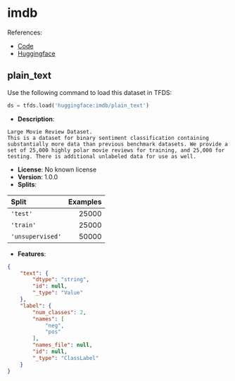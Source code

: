 # imdb

References:

*   [Code](https://github.com/huggingface/datasets/blob/master/datasets/imdb)
*   [Huggingface](https://huggingface.co/datasets/imdb)


## plain_text


Use the following command to load this dataset in TFDS:

```python
ds = tfds.load('huggingface:imdb/plain_text')
```

*   **Description**:

```
Large Movie Review Dataset.
This is a dataset for binary sentiment classification containing substantially more data than previous benchmark datasets. We provide a set of 25,000 highly polar movie reviews for training, and 25,000 for testing. There is additional unlabeled data for use as well.
```

*   **License**: No known license
*   **Version**: 1.0.0
*   **Splits**:

Split  | Examples
:----- | -------:
`'test'` | 25000
`'train'` | 25000
`'unsupervised'` | 50000

*   **Features**:

```json
{
    "text": {
        "dtype": "string",
        "id": null,
        "_type": "Value"
    },
    "label": {
        "num_classes": 2,
        "names": [
            "neg",
            "pos"
        ],
        "names_file": null,
        "id": null,
        "_type": "ClassLabel"
    }
}
```


